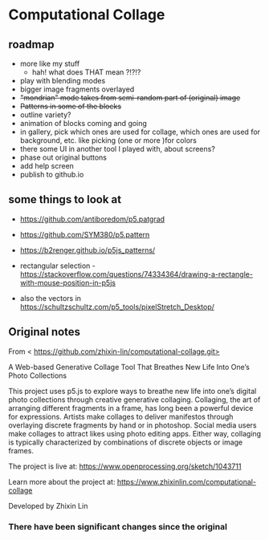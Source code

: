 # Computational Collage


## roadmap

- more like my stuff
  - hah! what does THAT mean ?!?!?
- play with blending modes
- bigger image fragments overlayed
- ~~"mondrian" mode takes from semi-random part of (original) image~~
- ~~Patterns in some of the blocks~~
- outline variety?
- animation of blocks coming and going
- in gallery, pick which ones are used for collage, which ones are used for background, etc. like picking (one or more )for colors
- there some UI in another tool I played with, about screens?
- phase out original buttons
- add help screen
- publish to github.io

## some things to look at

- <https://github.com/antiboredom/p5.patgrad>
- <https://github.com/SYM380/p5.pattern>
- <https://b2renger.github.io/p5js_patterns/>

- rectangular selection - https://stackoverflow.com/questions/74334364/drawing-a-rectangle-with-mouse-position-in-p5js
- also the vectors in https://schultzschultz.com/p5_tools/pixelStretch_Desktop/


## Original notes 

From < https://github.com/zhixin-lin/computational-collage.git>

A Web-based Generative Collage Tool That Breathes New Life Into One’s Photo Collections


This project uses p5.js to explore ways to breathe new life into one’s digital photo collections through creative generative collaging. Collaging, the art of arranging different fragments in a frame, has long been a powerful device for expressions. Artists make collages to deliver manifestos through overlaying discrete fragments by hand or in photoshop. Social media users make collages to attract likes using photo editing apps. Either way, collaging is typically characterized by combinations of discrete objects or image frames.


The project is live at: https://www.openprocessing.org/sketch/1043711

Learn more about the project at: https://www.zhixinlin.com/computational-collage

Developed by Zhixin Lin

### There have been significant changes since the original
